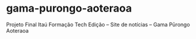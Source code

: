 # gama-purongo-aoteraoa
Projeto Final Itaú Formação Tech Edição – Site de notícias – Gama Pūrongo Aoteraoa

